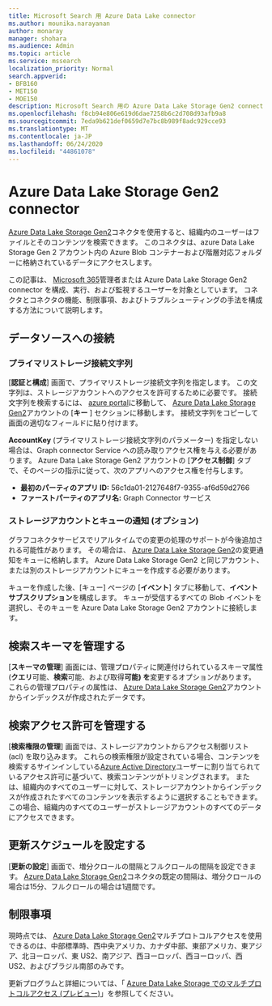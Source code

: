 ```yaml
---
title: Microsoft Search 用 Azure Data Lake connector
ms.author: mounika.narayanan
author: monaray
manager: shohara
ms.audience: Admin
ms.topic: article
ms.service: mssearch
localization_priority: Normal
search.appverid:
- BFB160
- MET150
- MOE150
description: Microsoft Search 用の Azure Data Lake Storage Gen2 connector をセットアップする
ms.openlocfilehash: f8cb94e806e619d6dae7258b6c2d708d93afb9a8
ms.sourcegitcommit: 7eda9b621def0659d7e7bc8b989f8adc929cce93
ms.translationtype: MT
ms.contentlocale: ja-JP
ms.lasthandoff: 06/24/2020
ms.locfileid: "44861078"
---
```

# <a name="azure-data-lake-storage-gen2-connector"></a>Azure Data Lake Storage Gen2 connector

[Azure Data Lake Storage Gen2](https://docs.microsoft.com/azure/storage/blobs/data-lake-storage-introduction)コネクタを使用すると、組織内のユーザーはファイルとそのコンテンツを検索できます。 このコネクタは、azure Data Lake Storage Gen 2 アカウント内の Azure Blob コンテナーおよび階層対応フォルダーに格納されているデータにアクセスします。

この記事は、 [Microsoft 365](https://www.microsoft.com/microsoft-365)管理者または Azure Data Lake Storage Gen2 connector を構成、実行、および監視するユーザーを対象としています。 コネクタとコネクタの機能、制限事項、およびトラブルシューティングの手法を構成する方法について説明します。

## <a name="connect-to-a-data-source"></a>データソースへの接続

### <a name="primary-storage-connection-string"></a>プライマリストレージ接続文字列 
[**認証と構成**] 画面で、プライマリストレージ接続文字列を指定します。 この文字列は、ストレージアカウントへのアクセスを許可するために必要です。 接続文字列を検索するには、 [azure portal](https://ms.portal.azure.com/#home)に移動して、 [Azure Data Lake Storage Gen2](https://docs.microsoft.com/azure/storage/blobs/data-lake-storage-introduction)アカウントの [**キー** ] セクションに移動します。 接続文字列をコピーして画面の適切なフィールドに貼り付けます。

**AccountKey** (プライマリストレージ接続文字列のパラメーター) を指定しない場合は、Graph connector Service への読み取りアクセス権を与える必要があります。 Azure Data Lake Storage Gen2 アカウントの [**アクセス制御**] タブで、そのページの指示に従って、次のアプリへのアクセス権を付与します。
* **最初のパーティのアプリ ID:** 56c1da01-2127648f7-9355-af6d59d2766
* **ファーストパーティのアプリ名:** Graph Connector サービス

### <a name="storage-account-and-queue-notifications-optional"></a>ストレージアカウントとキューの通知 (オプション)
グラフコネクタサービスでリアルタイムでの変更の処理のサポートが今後追加される可能性があります。 その場合は、 [Azure Data Lake Storage Gen2](https://docs.microsoft.com/azure/storage/blobs/data-lake-storage-introduction)の変更通知をキューに格納します。 Azure Data Lake Storage Gen2 と同じアカウント、または別のストレージアカウントにキューを作成する必要があります。

キューを作成した後、[キュー] ページの [**イベント**] タブに移動して、**イベントサブスクリプション**を構成します。 キューが受信するすべての Blob イベントを選択し、そのキューを Azure Data Lake Storage Gen2 アカウントに接続します。

## <a name="manage-the-search-schema"></a>検索スキーマを管理する
[**スキーマの管理**] 画面には、管理プロパティに関連付けられているスキーマ属性 (**クエリ**可能、**検索**可能、および取得**可能) を**変更するオプションがあります。 これらの管理プロパティの属性は、 [Azure Data Lake Storage Gen2](https://docs.microsoft.com/azure/storage/blobs/data-lake-storage-introduction)アカウントからインデックスが作成されたデータです。

## <a name="manage-search-permissions"></a>検索アクセス許可を管理する
[**検索権限の管理**] 画面では、ストレージアカウントからアクセス制御リスト (acl) を取り込みます。 これらの検索権限が設定されている場合、コンテンツを検索するサインインしている[Azure Active Directory](https://docs.microsoft.com/azure/active-directory/)ユーザーに割り当てられているアクセス許可に基づいて、検索コンテンツがトリミングされます。 または、組織内のすべてのユーザーに対して、ストレージアカウントからインデックスが作成されたすべてのコンテンツを表示するように選択することもできます。 この場合、組織内のすべてのユーザーがストレージアカウントのすべてのデータにアクセスできます。
 
## <a name="set-the-refresh-schedule"></a>更新スケジュールを設定する
[**更新の設定**] 画面で、増分クロールの間隔とフルクロールの間隔を設定できます。 [Azure Data Lake Storage Gen2](https://docs.microsoft.com/azure/storage/blobs/data-lake-storage-introduction)コネクタの既定の間隔は、増分クロールの場合は15分、フルクロールの場合は1週間です。
 
## <a name="limitations"></a>制限事項
現時点では、 [Azure Data Lake Storage Gen2](https://docs.microsoft.com/azure/storage/blobs/data-lake-storage-introduction)マルチプロトコルアクセスを使用できるのは、中部標準時、西中央アメリカ、カナダ中部、東部アメリカ、東アジア、北ヨーロッパ、東 US2、南アジア、西ヨーロッパ、西ヨーロッパ、西 US2、およびブラジル南部のみです。

更新プログラムと詳細については、「 [Azure Data Lake Storage でのマルチプロトコルアクセス (プレビュー)](https://docs.microsoft.com/azure/storage/blobs/data-lake-storage-multi-protocol-access)」を参照してください。


